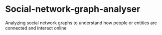 # Social-network-graph-analyser
Analyzing social network graphs to understand how people or entities are connected and interact online
